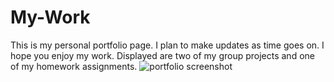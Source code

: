# My-Work
This is my personal portfolio page. I plan to make updates as time goes on. I hope you enjoy my work.
Displayed are two of my group projects and one of my homework assignments. 
![portfolio screenshot](https://user-images.githubusercontent.com/95895946/166184075-eed2a5e2-17b1-4244-9b3a-74ea56e80a47.jpg)
